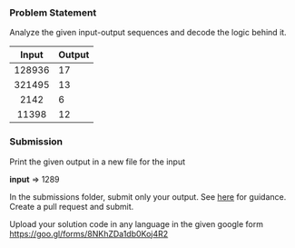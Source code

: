 
### Problem Statement
Analyze the given input-output sequences and decode the logic behind it. 


|**Input** |   **Output** |
|:-:|---|
| 128936 |  17 |
| 321495   | 13 |
| 2142  |  6 |
|  11398    | 12   |





### Submission

Print the given output in a new file for the input

**input** => 1289

In the submissions folder, submit only your output. See [here](https://github.com/prateekiiest/Reverse-Coding/issues/2) for guidance.
Create a pull request and submit.


Upload your solution code in any language in the given google form https://goo.gl/forms/8NKhZDa1db0Koj4R2
